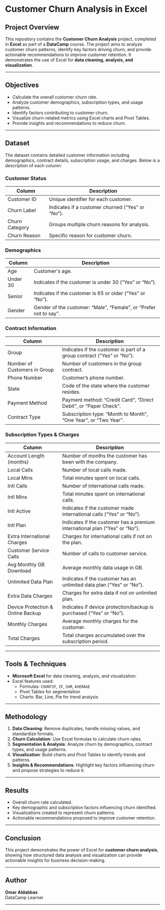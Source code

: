 # Customer Churn Analysis in Excel

## Project Overview
This repository contains the **Customer Churn Analysis** project, completed in **Excel** as part of a **DataCamp** course. The project aims to analyze customer churn patterns, identify key factors driving churn, and provide actionable recommendations to improve customer retention. It demonstrates the use of Excel for **data cleaning, analysis, and visualization**.

---

## Objectives
- Calculate the overall customer churn rate.
- Analyze customer demographics, subscription types, and usage patterns.
- Identify factors contributing to customer churn.
- Visualize churn-related metrics using Excel charts and Pivot Tables.
- Provide insights and recommendations to reduce churn.

---

## Dataset
The dataset contains detailed customer information including demographics, contract details, subscription usage, and charges. Below is a description of each column:

### Customer Status
| Column | Description |
|--------|-------------|
| Customer ID | Unique identifier for each customer. |
| Churn Label | Indicates if a customer churned (“Yes” or “No”). |
| Churn Category | Groups multiple churn reasons for analysis. |
| Churn Reason | Specific reason for customer churn. |

### Demographics
| Column | Description |
|--------|-------------|
| Age | Customer's age. |
| Under 30 | Indicates if the customer is under 30 (“Yes” or “No”). |
| Senior | Indicates if the customer is 65 or older (“Yes” or “No”). |
| Gender | Gender of the customer: “Male”, “Female”, or “Prefer not to say”. |

### Contract Information
| Column | Description |
|--------|-------------|
| Group | Indicates if the customer is part of a group contract (“Yes” or “No”). |
| Number of Customers in Group | Number of customers in the group contract. |
| Phone Number | Customer’s phone number. |
| State | Code of the state where the customer resides. |
| Payment Method | Payment method: “Credit Card”, “Direct Debit”, or “Paper Check”. |
| Contract Type | Subscription type: “Month to Month”, “One Year”, or “Two Year”. |

### Subscription Types & Charges
| Column | Description |
|--------|-------------|
| Account Length (months) | Number of months the customer has been with the company. |
| Local Calls | Number of local calls made. |
| Local Mins | Total minutes spent on local calls. |
| Intl Calls | Number of international calls made. |
| Intl Mins | Total minutes spent on international calls. |
| Intl Active | Indicates if the customer made international calls (“Yes” or “No”). |
| Intl Plan | Indicates if the customer has a premium international plan (“Yes” or “No”). |
| Extra International Charges | Charges for international calls if not on the plan. |
| Customer Service Calls | Number of calls to customer service. |
| Avg Monthly GB Download | Average monthly data usage in GB. |
| Unlimited Data Plan | Indicates if the customer has an unlimited data plan (“Yes” or “No”). |
| Extra Data Charges | Charges for extra data if not on unlimited plan. |
| Device Protection & Online Backup | Indicates if device protection/backup is purchased (“Yes” or “No”). |
| Monthly Charges | Average monthly charges for the customer. |
| Total Charges | Total charges accumulated over the subscription period. |

---

## Tools & Techniques
- **Microsoft Excel** for data cleaning, analysis, and visualization.
- Excel features used:
  - Formulas: `COUNTIF`, `IF`, `SUM`, `AVERAGE`
  - Pivot Tables for segmentation
  - Charts: Bar, Line, Pie for trend analysis

---

## Methodology
1. **Data Cleaning**: Remove duplicates, handle missing values, and standardize formats.
2. **Churn Calculation**: Use Excel formulas to calculate churn rates.
3. **Segmentation & Analysis**: Analyze churn by demographics, contract types, and usage patterns.
4. **Visualization**: Build charts and Pivot Tables to identify trends and patterns.
5. **Insights & Recommendations**: Highlight key factors influencing churn and propose strategies to reduce it.

---

## Results
- Overall churn rate calculated.
- Key demographic and subscription factors influencing churn identified.
- Visualizations created to represent churn patterns.
- Actionable recommendations proposed to improve customer retention.

---

## Conclusion
This project demonstrates the power of Excel for **customer churn analysis**, showing how structured data analysis and visualization can provide actionable insights for business decision-making.

---

## Author
**Omar Aldabbas**  
DataCamp Learner

**  **
